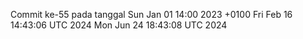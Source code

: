Commit ke-55 pada tanggal Sun Jan 01 14:00 2023 +0100
Fri Feb 16 14:43:06 UTC 2024
Mon Jun 24 18:43:08 UTC 2024
